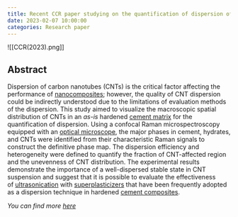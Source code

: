 ```yaml
---
title: Recent CCR paper studying on the quantification of dispersion of carbon nanomaterials in cement matrix using confocal Raman microspectroscopy!
date: 2023-02-07 10:00:00
categories: Research paper
---
```



![[CCR(2023).png]]

## Abstract
Dispersion of carbon nanotubes (CNTs) is the critical factor affecting the performance of [nanocomposites](https://www.sciencedirect.com/topics/engineering/nanocomposites "Learn more about nanocomposites from ScienceDirect's AI-generated Topic Pages"); however, the quality of CNT dispersion could be indirectly understood due to the limitations of evaluation methods of the dispersion. This study aimed to visualize the macroscopic spatial distribution of CNTs in an _as-is_ hardened [cement matrix](https://www.sciencedirect.com/topics/engineering/cement-matrix "Learn more about cement matrix from ScienceDirect's AI-generated Topic Pages") for the quantification of dispersion. Using a confocal Raman microspectroscopy equipped with an [optical microscope](https://www.sciencedirect.com/topics/engineering/optical-microscope "Learn more about optical microscope from ScienceDirect's AI-generated Topic Pages"), the major phases in cement, hydrates, and CNTs were identified from their characteristic Raman signals to construct the definitive phase map. The dispersion efficiency and heterogeneity were defined to quantify the fraction of CNT-affected region and the unevenness of CNT distribution. The experimental results demonstrate the importance of a well-dispersed stable state in CNT suspension and suggest that it is possible to evaluate the effectiveness of [ultrasonication](https://www.sciencedirect.com/topics/engineering/ultrasonication "Learn more about ultrasonication from ScienceDirect's AI-generated Topic Pages") with [superplasticizers](https://www.sciencedirect.com/topics/engineering/superplasticizer "Learn more about superplasticizers from ScienceDirect's AI-generated Topic Pages") that have been frequently adopted as a dispersion technique in hardened [cement composites](https://www.sciencedirect.com/topics/engineering/cement-composite "Learn more about cement composites from ScienceDirect's AI-generated Topic Pages").


*You can find more [here](https://www.sciencedirect.com/science/article/pii/S0008884623000145)*